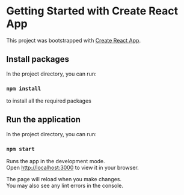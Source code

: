 # Getting Started with Create React App

This project was bootstrapped with [Create React App](https://github.com/facebook/create-react-app).

## Install packages

In the project directory, you can run:

### `npm install`

to install all the required packages

## Run the application

In the project directory, you can run:

### `npm start`

Runs the app in the development mode.\
Open [http://localhost:3000](http://localhost:3000) to view it in your browser.

The page will reload when you make changes.\
You may also see any lint errors in the console.